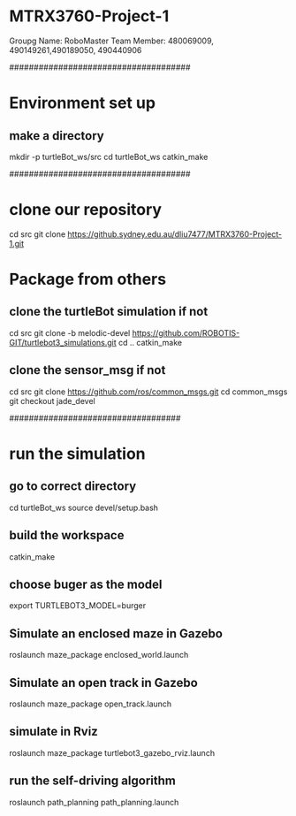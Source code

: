 # MTRX3760-Project-1
Groupg Name: RoboMaster
Team Member: 480069009, 490149261,490189050, 490440906

#####################################

# Environment set up
## make a directory
mkdir -p turtleBot_ws/src
cd turtleBot_ws
catkin_make

#####################################

# clone our repository
cd src
git clone https://github.sydney.edu.au/dliu7477/MTRX3760-Project-1.git

# Package from others
## clone the turtleBot simulation if not
cd src
git clone -b melodic-devel https://github.com/ROBOTIS-GIT/turtlebot3_simulations.git
cd ..
catkin_make

## clone the sensor_msg if not
cd src
git clone https://github.com/ros/common_msgs.git
cd common_msgs
git checkout jade_devel

###################################

# run the simulation
## go to correct directory
cd turtleBot_ws
source devel/setup.bash

## build the workspace
catkin_make

## choose buger as the model
export TURTLEBOT3_MODEL=burger

## Simulate an enclosed maze in Gazebo
roslaunch maze_package enclosed_world.launch

## Simulate an open track in Gazebo
roslaunch maze_package open_track.launch

## simulate in Rviz
roslaunch maze_package turtlebot3_gazebo_rviz.launch

## run the self-driving algorithm
roslaunch path_planning path_planning.launch


